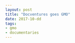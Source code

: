 ```yaml
---
layout: post
title: "Docventures goes GMO"
date: 2017-10-dd
tags: 
- gmo
- documentaries
---
```


<p> 
